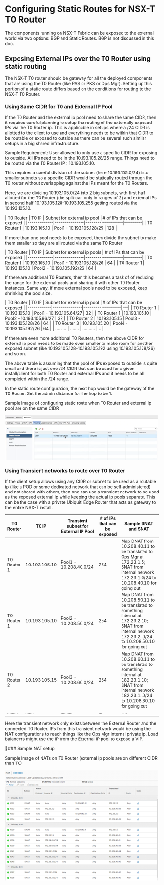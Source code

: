 # Configuring Static Routes for NSX-T T0 Router

The components running on NSX-T Fabric can be exposed to the external world via two options: BGP and Static Routes. BGP is not discussed in this doc.

## Exposing External IPs over the T0 Router using static routing

The NSX-T T0 router should be gateway for all the deployed components that are using the T0 Router (like PAS or PKS or Ops Mgr). Setting up this portion of a static route differs based on the conditions for routing to the NSX-T T0 Router.  

### Using Same CIDR for T0 and External IP Pool

If the T0 Router and the external ip pool need to share the same CIDR, then it requires careful planning to setup the routing of the externally exposed IPs via the T0 Router ip. This is applicable in setups where a /24 CIDR is allotted to the client to use and everything needs to be within that CIDR to be routable or exposed to outside as there can be several such similar setups in a big shared infrastructure.

Sample Requirement: User allowed to only use a specific CIDR for exposing to outside. All IPs need to be in the 10.193.105.28/25 range. Things need to be routed via the T0 Router IP : 10.193.105.10.

This requires a careful division of the subnet (here 10.193.105.0/24) into smaller subnets so a specific CIDR would be statically routed through the T0 router without overlapping against the IPs meant for the T0 Routers.

Here, we are dividing 10.193.105.0/24 into 2 big subnets, with first half allotted for the T0 Router (the split can only in ranges of 2) and external IPs in second half 10.193.105.128-10.193.105.255 getting routed via the 10.193.105.10.


| T0 Router |  T0 IP | Subnet for external ip pool |
\# of IPs that can be exposed |
|-------------|---------------|-------------------|---------|
| T0 Router 1 | 10.193.105.10 | Pool1 - 10.193.105.128/25 | 128 |

If more than one pool needs to be exposed, then divide the subnet to make them smaller so they are all routed via the same T0 Router:

| T0 Router |  T0 IP | Subnet for external ip pools |
\# of IPs that can be exposed |
|-------------|---------------|-------------------|---------|
| T0 Router 1 | 10.193.105.10 | Pool1 - 10.193.105.128/26 | 64 |
| T0 Router 1 | 10.193.105.10 | Pool2 - 10.193.105.192/26 | 64 |


If there are additional T0 Routers, then this becomes a task of of reducing the range for the external pools and sharing it with other T0 Router instances.
Same way, if more external pools need to be exposed, keep shrinking the pool size.

| T0 Router |  T0 IP | Subnet for external ip pool |
\# of IPs that can be exposed |
|------------|---------------|-------------------|---|
| T0 Router 1 | 10.193.105.10 | Pool1 - 10.193.105.64/27  | 32 |
| T0 Router 1 | 10.193.105.10 | Pool2 - 10.193.105.96/27  | 32 |
| T0 Router 2 | 10.193.105.15 | Pool3 - 10.193.105.128/26 | 64 |
| T0 Router 3 | 10.193.105.20 | Pool4 - 10.193.105.192/26 | 64 |
| ......... | ....... | .......... | ...|

If there are even more additional T0 Routers, then the above CIDR for external ip pool needs to be made even smaller to make room for another exposed subnet (like 10.193.105.128-10.193.105.192 using 10.193.105.128/26) and so on.

The above table is assuming that the pool of IPs exposed to outside is quite small and there is just one /24 CIDR that can be used for a given install/client for both T0 Router and external IPs and it needs to be all completed within the /24 range.

In the static route configuration, the next hop would be the gateway of the T0 Router. Set the admin distance for the hop to be 1.

Sample Image of configuring static route when T0 Router and external ip pool are on the same CIDR
<div><img src="../images/nsx-v-staticrouting.png" width="500"/></div>

### Using Transient networks to route over T0 Router

If the client setup allows using any CIDR or subnet to be used as a routable ip (like a POD or some dedicated network that can be self-administered) and not shared with others, then one can use a transient network to be used as the exposed external ip while keeping the actual ip pools separate.
This can be the case with a private Ubiquiti Edge Router that acts as gateway to the entire NSX-T install.


| T0 Router |  T0 IP | Transient subnet for External IP Pool | \# of IPs that can be exposed | Sample DNAT and SNAT |
|-------------|---------------|-------------------|----|-----------------|
| T0 Router 1 | 10.193.105.10 | Pool1 - 10.208.40.0/24    | 254| Map DNAT from 10.208.40.11 to be translated to Ops Mgr at 172.23.1.5; SNAT from internal network 172.23.1.0/24 to 10.208.40.10 for going out |
| T0 Router 1 | 10.193.105.10 | Pool2 - 10.208.50.0/24  | 254 | Map DNAT from 10.208.50.11 to be translated to something internal at 172.23.2.10; SNAT from internal network 172.23.2..0/24 to 10.208.50.10 for going out |
| T0 Router 2 | 10.193.105.15 | Pool3 - 10.208.60.0/24  | 254 | Map DNAT from 10.208.60.11 to be translated to something internal at 182.23.1.10; SNAT from internal network 182.23.1..0/24 to 10.208.60.10 for going out |
| ......... | ....... | .......... | ...| ..... |

Here the transient network only exists between the External Router and the connected T0 Router. IPs from this transient network would be using the NAT configurations to reach things like the Ops Mgr internal private ip. Load balancers might use the IP from the External IP pool to expose a VIP.

### Sample NAT setup

Sample Image of NATs on T0 Router (external ip pools are on different CIDR than T0)
<div><img src="../images/nats-transient-network.png" width="500"/></div>
